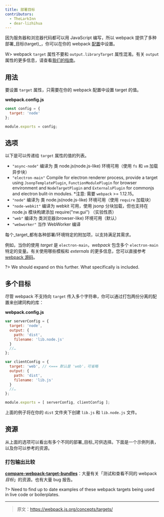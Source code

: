 ```yaml
---
title: 部署目标
contributors:
  - TheLarkInn
  - dear-lizhihua
---
```


因为服务器和浏览器代码都可以用 JavaScript 编写，所以 webpack 提供了多种部署_目标(target)_，你可以在你的 webpack [配置](/configuration)中设置。

W> webpack `target` 属性不要和 `output.libraryTarget` 属性混淆。有关 `output` 属性的更多信息，请查看[我们的指南](/concepts/output)。

## 用法

要设置 `target` 属性，只需要在你的 webpack 配置中设置 target 的值。

**webpack.config.js**

```javascript
const config = {
  target: 'node'
};

module.exports = config;
```

## 选项

以下是可以传递给 `target` 属性的值的列表。

* `"async-node"` 编译为 类 node.js(node.js-like) 环境可用（使用 `fs` 和 `vm` 加载异步块）
* `"electron-main"` Compile for electron renderer process, provide a target using `JsonpTemplatePlugin`, `FunctionModulePlugin` for browser environment and `NodeTargetPlugin` and `ExternalsPlugin` for commonjs and electron bulit-in modules. *注意: 需要 `webpack` >= 1.12.15。
* `"node"` 编译为 类 node.js(node.js-like) 环境可用（使用 `require` 加载块）
* `"node-webkit"` 编译为 webkit 可用，使用 jsonp 分块加载，但也支持在 node.js 模块构建添加 require("nw.gui") （实验性质）
* `"web"` 编译为 类浏览器(browser-like) 环境可用（默认）
* `"webworker"` 当作 WebWorker 编译

每个_target_都有各种部署/环境特定的附加项，以支持满足其需求。

例如，当你的使用 _target_ 是 `electron-main`，*webpack* 包含多个 `electron-main` 特定的变量。有关使用哪些模板和 _externals_ 的更多信息，您可以直接参考 [webpack 源码](https://github.com/webpack/webpack/blob/master/lib/WebpackOptionsApply.js#L70-L185)。

?> We should expand on this further. What specifically is included.

## 多个目标

尽管 webpack 不支持向 `target` 传入多个字符串，你可以通过打包两份分离的配置来创建同构的库：

**webpack.config.js**

```javascript
var serverConfig = {
  target: 'node',
  output: {
    path: 'dist',
    filename: 'lib.node.js'
  }
  //…
};

var clientConfig = {
  target: 'web', // <=== 默认是 'web'，可省略
  output: {
    path: 'dist',
    filename: 'lib.js'
  }
  //…
};

module.exports = [ serverConfig, clientConfig ];
```

上面的例子将在你的 `dist` 文件夹下创建 `lib.js` 和 `lib.node.js` 文件。

## 资源

从上面的选项可以看出有多个不同的部署_目标_可供选择。下面是一个示例列表，以及你可以参考的资源。

### 打包输出比较

  **[compare-webpack-target-bundles](https://github.com/TheLarkInn/compare-webpack-target-bundles)**：大量有关「测试和查看不同的 webpack _目标_」的资源。也有大量 bug 报告。

?> Need to find up to date examples of these webpack targets being used in live code or boilerplates.

***

> 原文：https://webpack.js.org/concepts/targets/